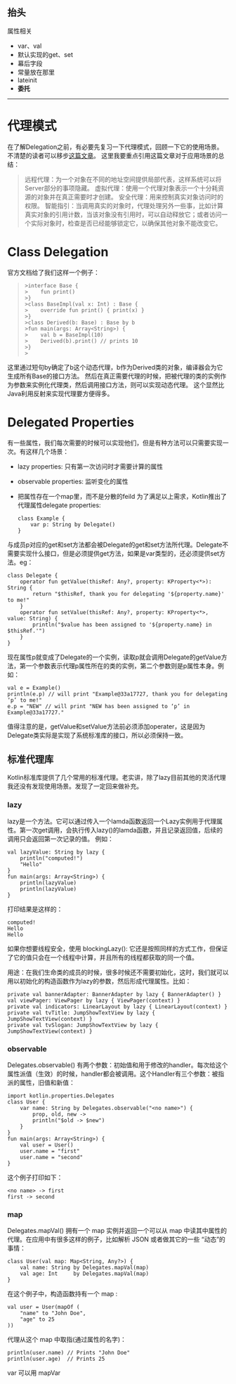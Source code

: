 抬头
---
属性相关
* var、val
* 默认实现的get、set
* 幕后字段
* 常量放在那里
* lateinit
* **委托**
---
# 代理模式

在了解Delegation之前，有必要先复习一下代理模式，回顾一下它的使用场景。
不清楚的读者可以移步[这篇文章](https://link.juejin.im/?target=http%3A%2F%2Fblog.csdn.net%2Fitachi85%2Farticle%2Fdetails%2F50912632)。
这里我要重点引用这篇文章对于应用场景的总结：

> 远程代理：为一个对象在不同的地址空间提供局部代表，这样系统可以将Server部分的事项隐藏。
> 虚拟代理：使用一个代理对象表示一个十分耗资源的对象并在真正需要时才创建。
> 安全代理：用来控制真实对象访问时的权限。
> 智能指引：当调用真实的对象时，代理处理另外一些事，比如计算真实对象的引用计数，当该对象没有引用时，可以自动释放它；或者访问一个实际对象时，检查是否已经能够锁定它，以确保其他对象不能改变它。

# [](https://juejin.im/entry/5a1a10a96fb9a0450e75d286?utm_source=gold_browser_extension#Class-Delegation "Class Delegation")Class Delegation

官方文档给了我们这样一个例子：

> ~~~
> >interface Base {
> >    fun print()
> >}
> >class BaseImpl(val x: Int) : Base {
> >    override fun print() { print(x) }
> >}
> >class Derived(b: Base) : Base by b
> >fun main(args: Array<String>) {
> >    val b = BaseImpl(10)
> >    Derived(b).print() // prints 10
> >}
> >
> 
> ~~~

这里通过短句by确定了b这个动态代理，b作为Derived类的对象，编译器会为它生成所有Base的接口方法。
然后在真正需要代理的时候，把被代理的类的实例作为参数来实例化代理类，然后调用接口方法，则可以实现动态代理。
这个显然比Java利用反射来实现代理要方便得多。

# [](https://juejin.im/entry/5a1a10a96fb9a0450e75d286?utm_source=gold_browser_extension#Delegated-Properties "Delegated Properties")Delegated Properties

有一些属性，我们每次需要的时候可以实现他们，但是有种方法可以只需要实现一次。有这样几个场景：

*   lazy properties: 只有第一次访问时才需要计算的属性
*   observable properties: 监听变化的属性
*   把属性存在一个map里，而不是分散的feild
    为了满足以上需求，Kotlin推出了代理属性delegate properties:

    ~~~
    class Example {
        var p: String by Delegate()
    }

    ~~~

与成员p对应的get和set方法都会被Delegate的get和set方法所代理。Delegate不需要实现什么接口，但是必须提供get方法，如果是var类型的，还必须提供set方法。eg：

~~~
class Delegate {
    operator fun getValue(thisRef: Any?, property: KProperty<*>): String {
        return "$thisRef, thank you for delegating '${property.name}' to me!"
    }
    operator fun setValue(thisRef: Any?, property: KProperty<*>, value: String) {
        println("$value has been assigned to '${property.name} in $thisRef.'")
    }
}

~~~

现在属性p就变成了Delegate的一个实例，读取p就会调用Delegate的getValue方法，第一个参数表示代理p属性所在的类的实例，第二个参数则是p属性本身。例如：

~~~
val e = Example()
println(e.p) // will print "Example@33a17727, thank you for delegating ‘p’ to me!"
e.p = "NEW" // will print "NEW has been assigned to ‘p’ in Example@33a17727."

~~~

值得注意的是，getValue和setValue方法前必须添加operater，这是因为Delegate类实际是实现了系统标准库的接口，所以必须保持一致。

## [](https://juejin.im/entry/5a1a10a96fb9a0450e75d286?utm_source=gold_browser_extension#标准代理库 "标准代理库")标准代理库

Kotlin标准库提供了几个常用的标准代理。老实讲，除了lazy目前其他的灵活代理我还没有发现使用场景。发现了一定回来做补充。

### [](https://juejin.im/entry/5a1a10a96fb9a0450e75d286?utm_source=gold_browser_extension#lazy "lazy")lazy

lazy是一个方法。它可以通过传入一个lamda函数返回一个Lazy实例用于代理属性。第一次get调用，会执行传入lazy()的lamda函数，并且记录返回值，后续的调用只会返回第一次记录的值。
例如：

~~~
val lazyValue: String by lazy {
    println("computed!")
    "Hello"
}
fun main(args: Array<String>) {
    println(lazyValue)
    println(lazyValue)
}

~~~

打印结果是这样的：

~~~
computed!
Hello
Hello

~~~

如果你想要线程安全，使用 blockingLazy(): 它还是按照同样的方式工作，但保证了它的值只会在一个线程中计算，并且所有的线程都获取的同一个值。

用途：在我们生命类的成员的时候，很多时候还不需要初始化，这时，我们就可以用以初始化的构造函数作为lazy的参数，然后形成代理属性。比如：

~~~
private val bannerAdapter: BannerAdapter by lazy { BannerAdapter() }
val viewPager: ViewPager by lazy { ViewPager(context) }
private val indicators: LinearLayout by lazy { LinearLayout(context) }
private val tvTitle: JumpShowTextView by lazy { JumpShowTextView(context) }
private val tvSlogan: JumpShowTextView by lazy { JumpShowTextView(context) }

~~~

### [](https://juejin.im/entry/5a1a10a96fb9a0450e75d286?utm_source=gold_browser_extension#observable "observable")observable

Delegates.observable() 有两个参数：初始值和用于修改的handler。每次给这个属性派值（生效）的时候，handler都会被调用。这个Handler有三个参数：被指派的属性，旧值和新值：

~~~
import kotlin.properties.Delegates
class User {
    var name: String by Delegates.observable("<no name>") {
        prop, old, new ->
        println("$old -> $new")
    }
}
fun main(args: Array<String>) {
    val user = User()
    user.name = "first"
    user.name = "second"
}

~~~

这个例子打印如下：

~~~
<no name> -> first
first -> second

~~~

### [](https://juejin.im/entry/5a1a10a96fb9a0450e75d286?utm_source=gold_browser_extension#map "map")map

Delegates.mapVal() 拥有一个 map 实例并返回一个可以从 map 中读其中属性的代理。在应用中有很多这样的例子，比如解析 JSON 或者做其它的一些 “动态”的事情：

~~~
class User(val map: Map<String, Any?>) {
	val name: String by Delegates.mapVal(map)
	val age: Int     by Delegates.mapVal(map)
}

~~~

在这个例子中，构造函数持有一个 map :

~~~
val user = User(mapOf (
	"name" to "John Doe",
	"age" to 25
))

~~~

代理从这个 map 中取指(通过属性的名字)：

~~~
println(user.name) // Prints "John Doe"
println(user.age)  // Prints 25

~~~

var 可以用 mapVar